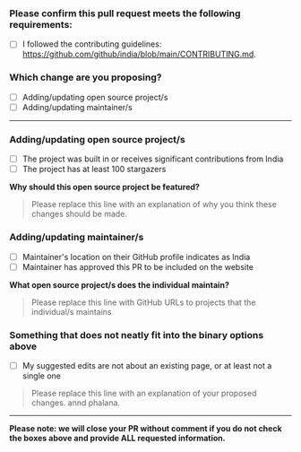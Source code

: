 <!-- Thank you for contributing! -->
### Please confirm this pull request meets the following requirements:

- [ ] I followed the contributing guidelines: <https://github.com/github/india/blob/main/CONTRIBUTING.md>.

### Which change are you proposing?

  - [ ] Adding/updating open source project/s
  - [ ] Adding/updating maintainer/s
  
---

<!-- ⚠️ Please select either this section... ⚠️ -->
### Adding/updating open source project/s

- [ ] The project was built in or receives significant contributions from India
- [ ] The project has at least 100 stargazers

**Why should this open source project be featured?**

> Please replace this line with an explanation of why you think these changes should be made.

<!-- ⚠️ ... or this section ⚠️ -->
### Adding/updating maintainer/s

- [ ] Maintainer's location on their GitHub profile indicates as India
- [ ] Maintainer has approved this PR to be included on the website

**What open source project/s does the individual maintain?**

> Please replace this line with GitHub URLs to projects that the individual/s maintains

<!-- ⚠️ ... or this section ⚠️ -->
### Something that does not neatly fit into the binary options above

- [ ] My suggested edits are not about an existing page, or at least not a single one

> Please replace this line with an explanation of your proposed changes.
annd phalana.

---

**Please note: we will close your PR without comment if you do not check the boxes above and provide ALL requested information.**
